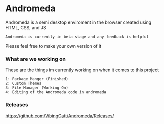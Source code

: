 # Andromeda
Andromeda is a semi desktop enviroment in the browser created using HTML, CSS, and JS

```Andromeda is currently in beta stage and any feedback is helpful```

Please feel free to make your own version of it



### What are we working on
These are the things im currently working on when it comes to this project



```
1: Package Manger (Finished)
2: Custom Themes 
3: File Manager (Working On)
4: Editing of the Andromeda code in andromeda
```

### Releases
<https://github.com/VibingCatt/Andromeda/Releases/>
